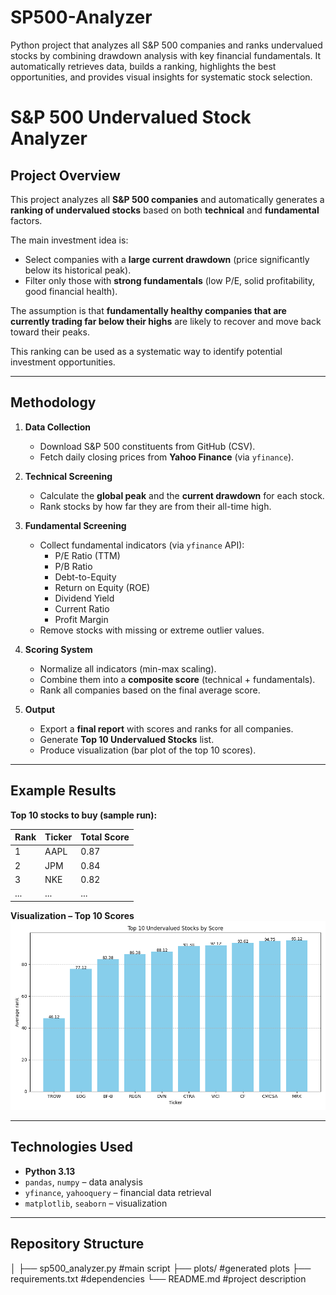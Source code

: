 # SP500-Analyzer
Python project that analyzes all S&amp;P 500 companies and ranks undervalued stocks by combining drawdown analysis with key financial fundamentals. It automatically retrieves data, builds a ranking, highlights the best opportunities, and provides visual insights for systematic stock selection.

# S&P 500 Undervalued Stock Analyzer  

## Project Overview  
This project analyzes all **S&P 500 companies** and automatically generates a **ranking of undervalued stocks** based on both **technical** and **fundamental** factors.  

The main investment idea is:  
- Select companies with a **large current drawdown** (price significantly below its historical peak).  
- Filter only those with **strong fundamentals** (low P/E, solid profitability, good financial health).  

The assumption is that **fundamentally healthy companies that are currently trading far below their highs** are likely to recover and move back toward their peaks.  

This ranking can be used as a systematic way to identify potential investment opportunities.  

---

## Methodology  

1. **Data Collection**  
   - Download S&P 500 constituents from GitHub (CSV).  
   - Fetch daily closing prices from **Yahoo Finance** (via `yfinance`).  

2. **Technical Screening**  
   - Calculate the **global peak** and the **current drawdown** for each stock.  
   - Rank stocks by how far they are from their all-time high.  

3. **Fundamental Screening**  
   - Collect fundamental indicators (via `yfinance` API):  
     - P/E Ratio (TTM)  
     - P/B Ratio  
     - Debt-to-Equity  
     - Return on Equity (ROE)  
     - Dividend Yield  
     - Current Ratio  
     - Profit Margin  
   - Remove stocks with missing or extreme outlier values.  

4. **Scoring System**  
   - Normalize all indicators (min-max scaling).  
   - Combine them into a **composite score** (technical + fundamentals).  
   - Rank all companies based on the final average score.  

5. **Output**  
   - Export a **final report** with scores and ranks for all companies.  
   - Generate **Top 10 Undervalued Stocks** list.  
   - Produce visualization (bar plot of the top 10 scores).  

---

## Example Results  

**Top 10 stocks to buy (sample run):**

| Rank | Ticker | Total Score |
|------|--------|-------------|
| 1    | AAPL   | 0.87 |
| 2    | JPM    | 0.84 |
| 3    | NKE    | 0.82 |
| ...  | ...    | ... |

**Visualization – Top 10 Scores**  
![Top 10 Stocks](plots/top10_barplot.png)  

---

## Technologies Used  
- **Python 3.13**  
- `pandas`, `numpy` – data analysis  
- `yfinance`, `yahooquery` – financial data retrieval  
- `matplotlib`, `seaborn` – visualization  

---

## Repository Structure  
│
├── sp500_analyzer.py #main script
├── plots/ #generated plots
├── requirements.txt #dependencies
└── README.md #project description

